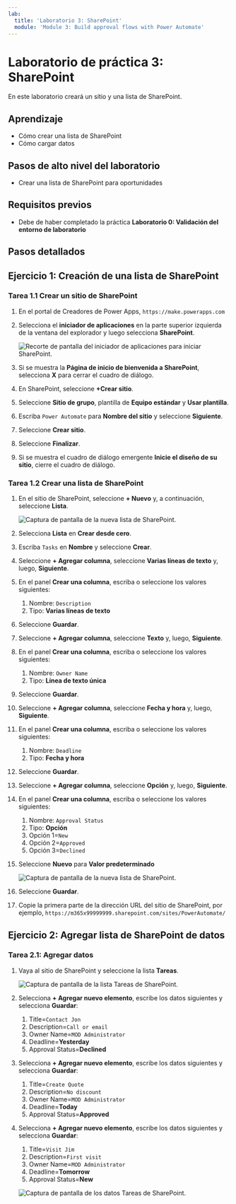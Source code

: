 ```yaml
---
lab:
  title: 'Laboratorio 3: SharePoint'
  module: 'Module 3: Build approval flows with Power Automate'
---
```


# Laboratorio de práctica 3: SharePoint

En este laboratorio creará un sitio y una lista de SharePoint.

## Aprendizaje

- Cómo crear una lista de SharePoint
- Cómo cargar datos

## Pasos de alto nivel del laboratorio

- Crear una lista de SharePoint para oportunidades
  
## Requisitos previos

- Debe de haber completado la práctica **Laboratorio 0: Validación del entorno de laboratorio**

## Pasos detallados

## Ejercicio 1: Creación de una lista de SharePoint

### Tarea 1.1 Crear un sitio de SharePoint

1. En el portal de Creadores de Power Apps, `https://make.powerapps.com`

1. Selecciona el **iniciador de aplicaciones** en la parte superior izquierda de la ventana del explorador y luego selecciona **SharePoint**.

    ![Recorte de pantalla del iniciador de aplicaciones para iniciar SharePoint.](../media/app-launcher.png)

1. Si se muestra la **Página de inicio de bienvenida a SharePoint**, selecciona **X** para cerrar el cuadro de diálogo.

1. En SharePoint, seleccione **+Crear sitio**.

1. Seleccione **Sitio de grupo**, plantilla de **Equipo estándar** y **Usar plantilla**.

1. Escriba `Power Automate` para **Nombre del sitio** y seleccione **Siguiente**.

1. Seleccione **Crear sitio**.

1. Seleccione **Finalizar**.

1. Si se muestra el cuadro de diálogo emergente **Inicie el diseño de su sitio**, cierre el cuadro de diálogo.

### Tarea 1.2 Crear una lista de SharePoint

1. En el sitio de SharePoint, seleccione **+ Nuevo** y, a continuación, seleccione **Lista**.

    ![Captura de pantalla de la nueva lista de SharePoint.](../media/new-sharepoint-list.png)

1. Selecciona **Lista** en **Crear desde cero**.

1. Escriba `Tasks` en **Nombre** y seleccione **Crear**.

1. Seleccione **+ Agregar columna**, seleccione **Varias líneas de texto** y, luego, **Siguiente**.

1. En el panel **Crear una columna**, escriba o seleccione los valores siguientes:

   1. Nombre: `Description`
   1. Tipo: **Varias líneas de texto**

1. Seleccione **Guardar**.

1. Seleccione **+ Agregar columna**, seleccione **Texto** y, luego, **Siguiente**.

1. En el panel **Crear una columna**, escriba o seleccione los valores siguientes:

   1. Nombre: `Owner Name`
   1. Tipo: **Línea de texto única**

1. Seleccione **Guardar**.

1. Seleccione **+ Agregar columna**, seleccione **Fecha y hora** y, luego, **Siguiente**.

1. En el panel **Crear una columna**, escriba o seleccione los valores siguientes:

   1. Nombre: `Deadline`
   1. Tipo: **Fecha y hora**

1. Seleccione **Guardar**.

1. Seleccione **+ Agregar columna**, seleccione **Opción** y, luego, **Siguiente**.

1. En el panel **Crear una columna**, escriba o seleccione los valores siguientes:

   1. Nombre: `Approval Status`
   1. Tipo: **Opción**
   1. Opción 1=`New`
   1. Opción 2=`Approved`
   1. Opción 3=`Declined`

1. Seleccione **Nuevo** para **Valor predeterminado**

    ![Captura de pantalla de la nueva lista de SharePoint.](../media/add-choice-column.png)

1. Seleccione **Guardar**.

1. Copie la primera parte de la dirección URL del sitio de SharePoint, por ejemplo, `https://m365x99999999.sharepoint.com/sites/PowerAutomate/`

## Ejercicio 2: Agregar lista de SharePoint de datos

### Tarea 2.1: Agregar datos

1. Vaya al sitio de SharePoint y seleccione la lista **Tareas**.

    ![Captura de pantalla de la lista Tareas de SharePoint.](../media/tasks-sharepoint-list.png)

1. Selecciona **+ Agregar nuevo elemento**, escribe los datos siguientes y selecciona **Guardar**:

   1. Title=`Contact Jon`
   1. Description=`Call or email`
   1. Owner Name=`MOD Administrator`
   1. Deadline=**Yesterday**
   1. Approval Status=**Declined**

1. Selecciona **+ Agregar nuevo elemento**, escribe los datos siguientes y selecciona **Guardar**:

   1. Title=`Create Quote`
   1. Description=`No discount`
   1. Owner Name=`MOD Administrator`
   1. Deadline=**Today**
   1. Approval Status=**Approved**

1. Selecciona **+ Agregar nuevo elemento**, escribe los datos siguientes y selecciona **Guardar**:

   1. Title=`Visit Jim`
   1. Description=`First visit`
   1. Owner Name=`MOD Administrator`
   1. Deadline=**Tomorrow**
   1. Approval Status=**New**

    ![Captura de pantalla de los datos Tareas de SharePoint.](../media/tasks-data.png)
